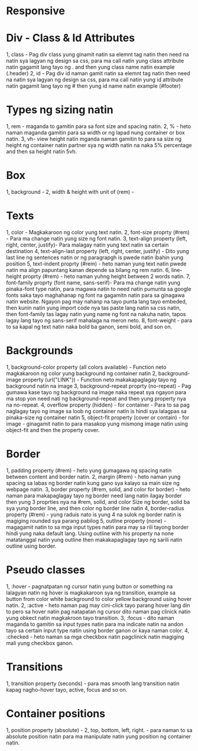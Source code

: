 # Responsive 
<!--
html {
  font-size: 100%; /* 1rem = 16px */
}

body {
  font-family: sans-serif;
  font-size: 1rem;       /* 16px */
  line-height: 1.6;
  margin: 0;
  padding: 1rem;
}

h1 { font-size: 2rem; }    /* 32px */

.box {
  width: 3.125rem;     /* 50px */
  height: 3.125rem;
  background: lightgray;
-->
# Div - Class & Id Attributes

1, class - Pag div class yung ginamit natin sa elemnt tag natin then need na natin sya lagyan ng design sa css, para ma call natin yung class attribute natin gagamit lang tayo ng . and then yung class name natin example (.header)
2, id - Pag div id naman gamit natin sa elemnt tag natin then need na natin sya lagyan ng design sa css, para ma call natin yung id attribute natin gagamit lang tayo ng # then yung id name natin example (#footer)

# Types ng sizing natin
1, rem - maganda to gamitin para sa font size and spacing natin.
2, % - heto naman maganda gamitin para sa width or ng lapad nung container or box natin.
3, vh- view height natin mganda naman gamitin to para sa size ng height ng container natin partner sya ng width natin na naka 5% percentage and then sa height natin 5vh.

# Box
1, background -
2, width & height with unit of (rem) -

# Texts
1, color - Magkakaroon ng color yung text natin.
2, font-size proprty (#rem) - Para ma change natin yung size ng font natin.
3, text-align property (left, right, center, justify)- Para malagay natin yung text natin sa certain destination
4, text-align-last property (left, right, center, justify) - Dito yung last line ng sentences natin or ng paragrapgh is pwede natin ibahin yung position
5, text-indent proprty (#rem) - heto naman yung text natin pwede natin ma align papuntang kanan depende sa bilang ng rem natin.
6, line-height proprty (#rem) - heto naman yuhng height between 2 words natin.
7, font-family proprty (font name, sans-serif)- Para ma change natin yung pinaka-font type natin, para magawa natin to need natin pumunta sa google fonts saka tayo maghahanap ng font na gagamitn natin para sa ginagawa natin website. Ngayon pag may nahanp na tayo punta lang tayo embeded, then kunin natin yung import code nya tas paste lang natin sa css natin, then font-family tas lagay natin yung name ng font na nakuha natin, tapos lagay lang tayo ng sans-serif mahalaga na meron neto.
8, font-weight - para to sa kapal ng text natin naka bold ba ganon, semi bold, and son on.

# Backgrounds
1, background-color property (all colors available) - Function neto magkakaroon ng color yung background ng container natin
2, background-image property (url("LINK")) - Function neto makakapaglagay tayo ng background natin na image 
3, background-repeat proprty (no-repeat) - Pag gumawa kase tayo ng background na image naka repeat sya ngayon para ma stop yon need nati ng background-repeat and then yung property nya na no-repeat.
4, overflow property (hidden) - for container - Para to sa pag naglagay tayo ng image sa loob ng container natin is hindi sya lalagpas sa pinaka-size ng container natin
5, object-fit property (cover or contain) - for image - ginagamit natin to para masakop yung mismong image natin using object-fit and then the property cover.

# Border
1, padding property (#rem) - heto yung gumagawa ng spacing natin between content and border natin.
2, margin (#rem) - heto naman yung spacing sa labas ng border natin kung gano sya kalayo sa main size ng webpage natin.
3, border property (#rem, solid, and color for border) - heto naman para makapaglagay tayo ng border need lang natin ilagay border then yung 3 proprties nya na #rem, solid, and color Size ng border, solid ba sya yung border line, and then color ng border line natin
4, border-radius property (#rem) - yung raduis nato is yung 4 na sulok ng border natin is magiging rounded sya parang pabilog
5, outline property (none) - magagamit natin to sa mga input types natin para may sa rili tayong border hindi yung naka default lang. Using outline with his property na none matatanggal natin yung outline then makakapaglagay tayo ng sarili natin outline using border.

# Pseudo classes
1, :hover - pagnatpatan ng cursor natin yung button or something na lalagyan natin ng hover is magkakaroon sya ng transition, example sa button from color white background to color yellow background using hover natin.
2, :active - heto naman pag may cini-click tayo parang hover lang din to pero sa hover natin pag natapatan ng cursor dito naman pag clinick natin yung obkect natin magkakroon tayo transition.
3, :focus - dito naman maganda to gamitin sa input types natin para ma indicate natin na andon tayo sa certain input type natin using border ganon or kaya naman color.
4, :checked - heto naman sa mga checkbox natin pagclinick natin magiging mali yung checkbox ganon.

# Transitions
1, transition property (seconds) - para mas smooth lang transition natin kapag nagho-hover tayo, active, focus and so on.

# Container positions
1, position property (absolute) - 
2, top, bottom, left, right. - para naman to sa absolute position natin para ma manipulate natin yung position ng container natin.

